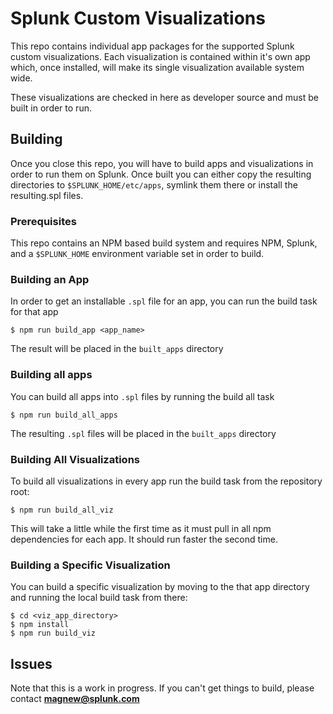 # Splunk Custom Visualizations

This repo contains individual app packages for the supported Splunk custom visualizations. Each visualization is contained within it's own app which, once installed, will make its single visualization available system wide. 

These visualizations are checked in here as developer source and must be built in order to run.

## Building
Once you close this repo, you will have to build apps and visualizations in order to run them on Splunk. Once built you can either copy the resulting directories to `$SPLUNK_HOME/etc/apps`, symlink them there or install the resulting.spl files.

### Prerequisites

This repo contains an NPM based build system and requires NPM, Splunk, and a `$SPLUNK_HOME` environment variable set in order to build. 

### Building an App
In order to get an installable `.spl` file for an app, you can run the build task for that app

```
$ npm run build_app <app_name>
```
The result will be placed in the `built_apps` directory

### Building all apps
You can build all apps into `.spl` files by running the build all task

```
$ npm run build_all_apps
```
The resulting `.spl` files will be placed in the `built_apps` directory

### Building All Visualizations
To build all visualizations in every app run the build task from the repository root:

```
$ npm run build_all_viz
```
This will take a little while the first time as it must pull in all npm dependencies for each app. It should run faster the second time.

### Building a Specific Visualization

You can build a specific visualization by moving to the that app directory and running the local build task from there:

```
$ cd <viz_app_directory>
$ npm install
$ npm run build_viz
```
## Issues
Note that this is a work in progress. If you can't get things to build, please contact **magnew@splunk.com**

